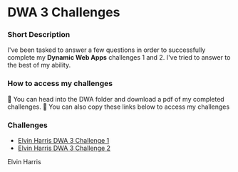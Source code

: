 # DWA 3 Challenges

### Short Description

I've been tasked to answer a few questions in order to successfully complete my **Dynamic Web Apps** challenges 1 and 2.  I've tried to answer to the best of my ability. 

### How to access my challenges

💪 You can head into the DWA folder and download a pdf of my completed challenges. 
🌱 You can also copy these links below to access my challenges

### Challenges

- [Elvin Harris DWA 3 Challenge 1](file:///C:/Users/harri/OneDrive/Desktop/Code/Dynamic-web-apps/DWA3/ELVHAR045_SOZ2301_GroupB_ElvinHarris_DWA3_1_KnowledgeCheck.pdf)
- [Elvin Harris DWA 3 Challenge 2](file:///C:/Users/harri/OneDrive/Desktop/Code/Dynamic-web-apps/DWA3/ELVHAR045_SOZ2301_GroupB_ElvinHarris_DWA3_2_KnowledgeCheck.pdf)

Elvin Harris
